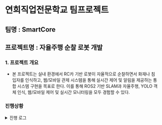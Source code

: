 # 연희직업전문학교 팀프로젝트  
## 팀명 : SmartCore

## 프로젝트명 : 자율주행 순찰 로봇 개발

### 1. 프로젝트 개요
- 본 프로젝트는 실내 환경에서 RC카 기반 로봇이 자율적으로 순찰하면서 화재나 침입자를 인식하고, 웹/모바일 관제 시스템을 통해 실시간 제어 및 알림을 제공하는 통합 시스템 구현을 목표로 한다.
  이를 통해 ROS2 기반 SLAM과 자율주행, YOLO 객체 인식, 웹/모바일 제어 및 실시간 모니터링을 모두 경험할 수 있다.

### 진행상황
<details>
  <summary>진행 로그</summary>

  - 0923
    - 담당1 하드웨어/로봇 제어 (ROS2, 모터, LiDAR, SLAM 준비 - 박채련)
      - 라즈베리파이 환경 세팅, ROS2 및 패키지 설치, 카메라 토픽 띄우기 및 브라우저로 실시간 영상 확인
    - 담당2 AI/비전 (카메라 파이프라인 & 간이 추론 - 류성원)
      - 라즈베리파이 환경 세팅 진행중
    - 담당3 서버/웹 관제 (API, 실시간 통신 - 정인호)
      - FastAPI 서버 띄우기, 조이스틱 UI 초안 구축, 라즈베리파이 환경 세팅, USB 웹캠 연결 후 `/camera/img_raw` 띄우기
     
  - 0924
    - 피그마 배우고, 기획서(모바일 앱) 작성
   
  - 0926
    진행상황 및 에로사항
    
## Week 1: 오류 및 해결 방안
현재 문제점
1. 안드로이드 ↔ 라즈베리파이 데이터 연동 오류
- 발생 상황: ROS2 Humble과 colcon을 설치하며 데이터 통신 기능 구현 중 오류 발생
- 원인 추정: Raspberry Pi 3에서 Ubuntu 22.04.5 LTS 64bit와 Raspberry Pi OS 32bit 간의 호환성 차이

2. RC카 드라이버 오류
- 발생 상황: RC카 모터가 명령에 따라 정상적으로 작동하지 않음

3. 해결 방안:
- 양 OS 환경에서 기능을 각각 구현하여 정상 작동 여부 확인, 호환성 문제 발견 시 WebSocket 기반 통신으로 대체 가능
- 해결 방안: 드라이버 재설치 및 테스트, 수정 후 실제 RC카에 적용하여 정상 동작 확인

4. 파트별 담당  
- 이주호   ROS2 Humble 및 colcon 설치 및 기능 구현 확인  
- 박채련   RC카 드라이버 수정 및 적용   
- 정인호   안드로이드 ↔ 라즈베리파이 데이터 연동 테스트  
- 류성원   Raspberry Pi OS 및 Ubuntu 환경 테스트  

    
      
</details>
